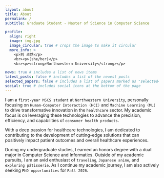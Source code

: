 ```yaml
---
layout: about
title: About
permalink: /
subtitle: Graduate Student - Master of Science in Computer Science

profile:
  align: right
  image: img.jpg
  image_circular: true # crops the image to make it circular
  more_info: >
    <p>刘 卓然</p>
    <br><p>(she/her)</p>
    <br><p><strong>Northwestern University</strong></p>

news: true # includes a list of news items
latest_posts: false # includes a list of the newest posts
selected_papers: false # includes a list of papers marked as "selected={true}"
social: true # includes social icons at the bottom of the page
---
```


I am a `first-year MSCS student` at `Northwestern University`, personally focusing on `Human-Computer Interaction (HCI)` and `Machine Learning (ML)` to drive transformative innovation in the `healthcare` sector. My academic focus is on leveraging these technologies to advance the precision, efficiency, and capabilities of `consumer health products`.

With a deep passion for healthcare technologies, I am dedicated to contributing to the development of cutting-edge solutions that can positively impact patient outcomes and overall healthcare experiences.

During my undergraduate studies, I earned an honors degree with a dual major in Computer Science and Informatics. Outside of my academic pursuits, I am an avid enthusiast of `traveling`, `Japanese anime`, and `exploring pâtisserie`. As I continue my academic journey, I am also actively seeking `PhD opportunities` for `Fall 2026`.
